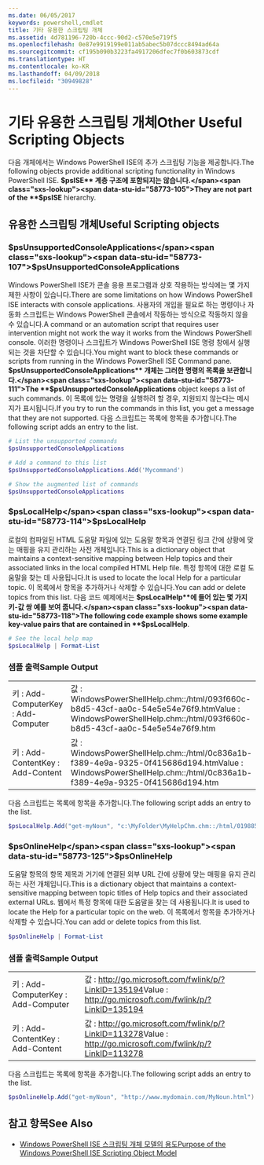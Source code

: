 ```yaml
---
ms.date: 06/05/2017
keywords: powershell,cmdlet
title: 기타 유용한 스크립팅 개체
ms.assetid: 4d781196-720b-4ccc-90d2-c570e5e719f5
ms.openlocfilehash: 0e87e9919199e011ab5abec5b07dccc8494ad64a
ms.sourcegitcommit: cf195b090b3223fa4917206dfec7f0b603873cdf
ms.translationtype: HT
ms.contentlocale: ko-KR
ms.lasthandoff: 04/09/2018
ms.locfileid: "30949828"
---
```

# <a name="other-useful-scripting-objects"></a><span data-ttu-id="58773-103">기타 유용한 스크립팅 개체</span><span class="sxs-lookup"><span data-stu-id="58773-103">Other Useful Scripting Objects</span></span>

<span data-ttu-id="58773-104">다음 개체에서는 Windows PowerShell ISE의 추가 스크립팅 기능을 제공합니다.</span><span class="sxs-lookup"><span data-stu-id="58773-104">The following objects provide additional scripting functionality in Windows PowerShell ISE.</span></span> <span data-ttu-id="58773-105">**$psISE** 계층 구조에 포함되지는 않습니다.</span><span class="sxs-lookup"><span data-stu-id="58773-105">They are not part of the **$psISE** hierarchy.</span></span>

## <a name="useful-scripting-objects"></a><span data-ttu-id="58773-106">유용한 스크립팅 개체</span><span class="sxs-lookup"><span data-stu-id="58773-106">Useful Scripting objects</span></span>

### <a name="psunsupportedconsoleapplications"></a><span data-ttu-id="58773-107">$psUnsupportedConsoleApplications</span><span class="sxs-lookup"><span data-stu-id="58773-107">$psUnsupportedConsoleApplications</span></span>

<span data-ttu-id="58773-108">Windows PowerShell ISE가 콘솔 응용 프로그램과 상호 작용하는 방식에는 몇 가지 제한 사항이 있습니다.</span><span class="sxs-lookup"><span data-stu-id="58773-108">There are some limitations on how Windows PowerShell ISE interacts with console applications.</span></span> <span data-ttu-id="58773-109">사용자의 개입을 필요로 하는 명령이나 자동화 스크립트는 Windows PowerShell 콘솔에서 작동하는 방식으로 작동하지 않을 수 있습니다.</span><span class="sxs-lookup"><span data-stu-id="58773-109">A command or an automation script that requires user intervention might not work the way it works from the Windows PowerShell console.</span></span> <span data-ttu-id="58773-110">이러한 명령이나 스크립트가 Windows PowerShell ISE 명령 창에서 실행되는 것을 차단할 수 있습니다.</span><span class="sxs-lookup"><span data-stu-id="58773-110">You might want to block these commands or scripts from running in the Windows PowerShell ISE Command pane.</span></span> <span data-ttu-id="58773-111">**$psUnsupportedConsoleApplications** 개체는 그러한 명령의 목록을 보관합니다.</span><span class="sxs-lookup"><span data-stu-id="58773-111">The **$psUnsupportedConsoleApplications** object keeps a list of such commands.</span></span> <span data-ttu-id="58773-112">이 목록에 있는 명령을 실행하려 할 경우, 지원되지 않는다는 메시지가 표시됩니다.</span><span class="sxs-lookup"><span data-stu-id="58773-112">If you try to run the commands in this list, you get a message that they are not supported.</span></span> <span data-ttu-id="58773-113">다음 스크립트는 목록에 항목을 추가합니다.</span><span class="sxs-lookup"><span data-stu-id="58773-113">The following script adds an entry to the list.</span></span>

```powershell
# List the unsupported commands
$psUnsupportedConsoleApplications

# Add a command to this list
$psUnsupportedConsoleApplications.Add('Mycommand')

# Show the augmented list of commands
$psUnsupportedConsoleApplications
```

### <a name="pslocalhelp"></a><span data-ttu-id="58773-114">$psLocalHelp</span><span class="sxs-lookup"><span data-stu-id="58773-114">$psLocalHelp</span></span>

<span data-ttu-id="58773-115">로컬의 컴파일된 HTML 도움말 파일에 있는 도움말 항목과 연결된 링크 간에 상황에 맞는 매핑을 유지 관리하는 사전 개체입니다.</span><span class="sxs-lookup"><span data-stu-id="58773-115">This is a dictionary object that maintains a context-sensitive mapping between Help topics and their associated links in the local compiled HTML Help file.</span></span> <span data-ttu-id="58773-116">특정 항목에 대한 로컬 도움말을 찾는 데 사용됩니다.</span><span class="sxs-lookup"><span data-stu-id="58773-116">It is used to locate the local Help for a particular topic.</span></span> <span data-ttu-id="58773-117">이 목록에서 항목을 추가하거나 삭제할 수 있습니다.</span><span class="sxs-lookup"><span data-stu-id="58773-117">You can add or delete topics from this list.</span></span> <span data-ttu-id="58773-118">다음 코드 예제에서는 **$psLocalHelp**에 들어 있는 몇 가지 키-값 쌍 예를 보여 줍니다.</span><span class="sxs-lookup"><span data-stu-id="58773-118">The following code example shows some example key-value pairs that are contained in **$psLocalHelp**.</span></span>

```powershell
# See the local help map
$psLocalHelp | Format-List
```

### <a name="sample-output"></a><span data-ttu-id="58773-119">샘플 출력</span><span class="sxs-lookup"><span data-stu-id="58773-119">Sample Output</span></span>

|||
|-|-|
|<span data-ttu-id="58773-120">키 : Add-Computer</span><span class="sxs-lookup"><span data-stu-id="58773-120">Key : Add-Computer</span></span>|<span data-ttu-id="58773-121">값 : WindowsPowerShellHelp.chm::/html/093f660c-b8d5-43cf-aa0c-54e5e54e76f9.htm</span><span class="sxs-lookup"><span data-stu-id="58773-121">Value : WindowsPowerShellHelp.chm::/html/093f660c-b8d5-43cf-aa0c-54e5e54e76f9.htm</span></span>|
|<span data-ttu-id="58773-122">키 : Add-Content</span><span class="sxs-lookup"><span data-stu-id="58773-122">Key : Add-Content</span></span>|<span data-ttu-id="58773-123">값 : WindowsPowerShellHelp.chm::/html/0c836a1b-f389-4e9a-9325-0f415686d194.htm</span><span class="sxs-lookup"><span data-stu-id="58773-123">Value : WindowsPowerShellHelp.chm::/html/0c836a1b-f389-4e9a-9325-0f415686d194.htm</span></span>|

<span data-ttu-id="58773-124">다음 스크립트는 목록에 항목을 추가합니다.</span><span class="sxs-lookup"><span data-stu-id="58773-124">The following script adds an entry to the list.</span></span>

```powershell
$psLocalHelp.Add("get-myNoun", "c:\MyFolder\MyHelpChm.chm::/html/0198854a-1298-57ae-aa0c-87b5e5a84712.htm")
```

### <a name="psonlinehelp"></a><span data-ttu-id="58773-125">$psOnlineHelp</span><span class="sxs-lookup"><span data-stu-id="58773-125">$psOnlineHelp</span></span>

<span data-ttu-id="58773-126">도움말 항목의 항목 제목과 거기에 연결된 외부 URL 간에 상황에 맞는 매핑을 유지 관리하는 사전 개체입니다.</span><span class="sxs-lookup"><span data-stu-id="58773-126">This is a dictionary object that maintains a context-sensitive mapping between topic titles of Help topics and their associated external URLs.</span></span> <span data-ttu-id="58773-127">웹에서 특정 항목에 대한 도움말을 찾는 데 사용됩니다.</span><span class="sxs-lookup"><span data-stu-id="58773-127">It is used to locate the Help for a particular topic on the web.</span></span> <span data-ttu-id="58773-128">이 목록에서 항목을 추가하거나 삭제할 수 있습니다.</span><span class="sxs-lookup"><span data-stu-id="58773-128">You can add or delete topics from this list.</span></span>

```powershell
$psOnlineHelp | Format-List
```

### <a name="sample-output"></a><span data-ttu-id="58773-129">샘플 출력</span><span class="sxs-lookup"><span data-stu-id="58773-129">Sample Output</span></span>

|||
|-|-|
|<span data-ttu-id="58773-130">키 : Add-Computer</span><span class="sxs-lookup"><span data-stu-id="58773-130">Key : Add-Computer</span></span>|<span data-ttu-id="58773-131">값 : http://go.microsoft.com/fwlink/p/?LinkID=135194</span><span class="sxs-lookup"><span data-stu-id="58773-131">Value : http://go.microsoft.com/fwlink/p/?LinkID=135194</span></span>|
|<span data-ttu-id="58773-132">키 : Add-Content</span><span class="sxs-lookup"><span data-stu-id="58773-132">Key : Add-Content</span></span>|<span data-ttu-id="58773-133">값 : http://go.microsoft.com/fwlink/p/?LinkID=113278</span><span class="sxs-lookup"><span data-stu-id="58773-133">Value : http://go.microsoft.com/fwlink/p/?LinkID=113278</span></span>|

 <span data-ttu-id="58773-134">다음 스크립트는 목록에 항목을 추가합니다.</span><span class="sxs-lookup"><span data-stu-id="58773-134">The following script adds an entry to the list.</span></span>

```powershell
$psOnlineHelp.Add("get-myNoun", "http://www.mydomain.com/MyNoun.html")
```

## <a name="see-also"></a><span data-ttu-id="58773-135">참고 항목</span><span class="sxs-lookup"><span data-stu-id="58773-135">See Also</span></span>

- [<span data-ttu-id="58773-136">Windows PowerShell ISE 스크립팅 개체 모델의 용도</span><span class="sxs-lookup"><span data-stu-id="58773-136">Purpose of the Windows PowerShell ISE Scripting Object Model</span></span>](../../core-powershell/ise/Purpose-of-the-Windows-PowerShell-ISE-Scripting-Object-Model.md)